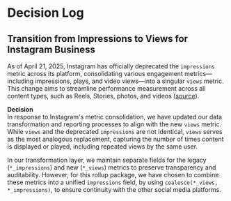 # Decision Log

## Transition from Impressions to Views for Instagram Business
As of April 21, 2025, Instagram has officially deprecated the `impressions` metric across its platform, consolidating various engagement metrics—including impressions, plays, and video views—into a singular `views` metric. This change aims to streamline performance measurement across all content types, such as Reels, Stories, photos, and videos ([source](https://developers.facebook.com/docs/instagram-platform/reference/instagram-media/insights)).

**Decision**  
In response to Instagram's metric consolidation, we have updated our data transformation and reporting processes to align with the new `views` metric. While `views` and the deprecated `impressions` are not identical, `views` serves as the most analogous replacement, capturing the number of times content is displayed or played, including repeated views by the same user.

In our transformation layer, we maintain separate fields for the legacy (`*_impressions`) and new (`*_views`) metrics to preserve transparency and auditability. However, for this rollup package, we have chosen to combine these metrics into a unified `impressions` field, by using `coalesce(*_views, *_impressions)`, to ensure continuity with the other social media platforms.
